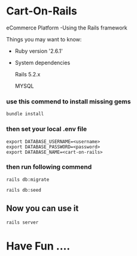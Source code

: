 # Cart-On-Rails

eCommerce Platform -Using the Rails framework

Things you may want to know:

* Ruby version '2.6.1'

* System dependencies

  Rails 5.2.x
  
  MYSQL
  
 ### use this commend to install missing gems
```
bundle install
```
### then set your local .env file 
```
export DATABASE_USERNAME=<username>
export DATABASE_PASSWORD=<password>
export DATABASE_NAME=<cart-on-rails>

```

### then run following commend
```
rails db:migrate

rails db:seed
```

## Now you can use it 
```
rails server 
```
# Have Fun ....
